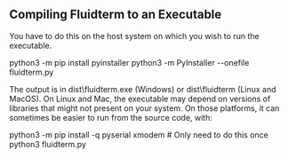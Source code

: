 ## Compiling Fluidterm to an Executable

You have to do this on the host system on which you wish to run
the executable.

  python3 -m pip install pyinstaller
  python3 -m PyInstaller --onefile fluidterm.py

The output is in dist\fluidterm.exe (Windows) or dist\fluidterm
(Linux and MacOS).  On Linux and Mac, the executable may depend
on versions of libraries that might not present on your system.
On those platforms, it can sometimes be easier to run from the
source code, with:

  python3 -m pip install -q pyserial xmodem  # Only need to do this once
  python3 fluidterm.py

  
